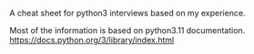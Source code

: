 A cheat sheet for python3 interviews based on my experience.

Most of the information is based on python3.11 documentation.
https://docs.python.org/3/library/index.html
